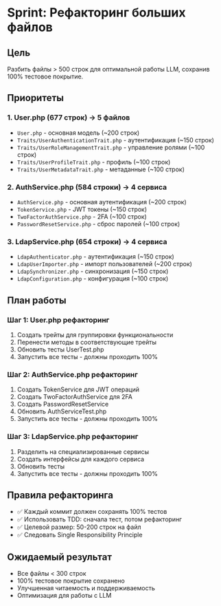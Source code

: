 # Sprint: Рефакторинг больших файлов

## Цель
Разбить файлы > 500 строк для оптимальной работы LLM, сохранив 100% тестовое покрытие.

## Приоритеты

### 1. User.php (677 строк) → 5 файлов
- `User.php` - основная модель (~200 строк)
- `Traits/UserAuthenticationTrait.php` - аутентификация (~150 строк)
- `Traits/UserRoleManagementTrait.php` - управление ролями (~100 строк)
- `Traits/UserProfileTrait.php` - профиль (~100 строк)
- `Traits/UserMetadataTrait.php` - метаданные (~100 строк)

### 2. AuthService.php (584 строки) → 4 сервиса
- `AuthService.php` - основная аутентификация (~200 строк)
- `TokenService.php` - JWT токены (~150 строк)
- `TwoFactorAuthService.php` - 2FA (~100 строк)
- `PasswordResetService.php` - сброс паролей (~100 строк)

### 3. LdapService.php (654 строки) → 4 сервиса
- `LdapAuthenticator.php` - аутентификация (~150 строк)
- `LdapUserImporter.php` - импорт пользователей (~200 строк)
- `LdapSynchronizer.php` - синхронизация (~150 строк)
- `LdapConfiguration.php` - конфигурация (~100 строк)

## План работы

### Шаг 1: User.php рефакторинг
1. Создать трейты для группировки функциональности
2. Перенести методы в соответствующие трейты
3. Обновить тесты UserTest.php
4. Запустить все тесты - должны проходить 100%

### Шаг 2: AuthService.php рефакторинг
1. Создать TokenService для JWT операций
2. Создать TwoFactorAuthService для 2FA
3. Создать PasswordResetService
4. Обновить AuthServiceTest.php
5. Запустить все тесты - должны проходить 100%

### Шаг 3: LdapService.php рефакторинг
1. Разделить на специализированные сервисы
2. Создать интерфейсы для каждого сервиса
3. Обновить тесты
4. Запустить все тесты - должны проходить 100%

## Правила рефакторинга
- ✅ Каждый коммит должен сохранять 100% тестов
- ✅ Использовать TDD: сначала тест, потом рефакторинг
- ✅ Целевой размер: 50-200 строк на файл
- ✅ Следовать Single Responsibility Principle

## Ожидаемый результат
- Все файлы < 300 строк
- 100% тестовое покрытие сохранено
- Улучшенная читаемость и поддерживаемость
- Оптимизация для работы с LLM 